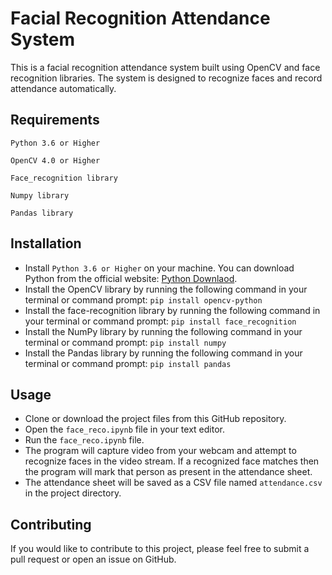 # Facial Recognition Attendance System
This is a facial recognition attendance system built using OpenCV and face recognition libraries. The system is designed to recognize faces and record attendance automatically.

## Requirements
`Python 3.6 or Higher`

`OpenCV 4.0 or Higher`

`Face_recognition library`

`Numpy library`

`Pandas library`

## Installation 
- Install `Python 3.6 or Higher` on your machine. You can download Python from the official website: [Python Downlaod](https://www.python.org/downloads/).
- Install the OpenCV library by running the following command in your terminal or command prompt: `pip install opencv-python`
- Install the face-recognition library by running the following command in your terminal or command prompt: `pip install face_recognition`
- Install the NumPy library by running the following command in your terminal or command prompt: `pip install numpy`
- Install the Pandas library by running the following command in your terminal or command prompt: `pip install pandas`

## Usage
- Clone or download the project files from this GitHub repository.
- Open the `face_reco.ipynb` file in your text editor.
-  Run the `face_reco.ipynb` file.
-  The program will capture video from your webcam and attempt to recognize faces in the video stream. If a recognized face matches then the program will mark that person as present in the attendance sheet.
-  The attendance sheet will be saved as a CSV file named `attendance.csv` in the project directory.

## Contributing
If you would like to contribute to this project, please feel free to submit a pull request or open an issue on GitHub.
